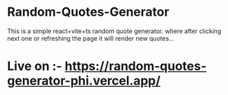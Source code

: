 # Random-Quotes-Generator
This is a simple react+vite+ts random quote generator. where after clicking next one or refreshing the page it will render new quotes...
# Live on :- https://random-quotes-generator-phi.vercel.app/
